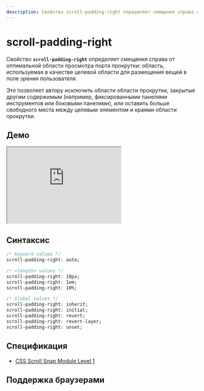 ```yaml
---
description: Свойство scroll-padding-right определяет смещения справа от оптимальной области просмотра порта прокрутки; область, используемая в качестве целевой области для размещения вещей в поле зрения пользователя
---
```


# scroll-padding-right

Свойство **`scroll-padding-right`** определяет смещения справа от оптимальной области просмотра порта прокрутки: область, используемая в качестве целевой области для размещения вещей в поле зрения пользователя.

Это позволяет автору исключить области области прокрутки, закрытые другим содержимым (например, фиксированными панелями инструментов или боковыми панелями), или оставить больше свободного места между целевым элементом и краями области прокрутки.

## Демо

<iframe class="interactive is-default-height" height="200" src="https://interactive-examples.mdn.mozilla.net/pages/css/scroll-padding-right.html" title="MDN Web Docs Interactive Example" loading="lazy" data-readystate="complete"></iframe>

## Синтаксис

```css
/* Keyword values */
scroll-padding-right: auto;

/* <length> values */
scroll-padding-right: 10px;
scroll-padding-right: 1em;
scroll-padding-right: 10%;

/* Global values */
scroll-padding-right: inherit;
scroll-padding-right: initial;
scroll-padding-right: revert;
scroll-padding-right: revert-layer;
scroll-padding-right: unset;
```

## Спецификация

- [CSS Scroll Snap Module Level 1](https://w3c.github.io/csswg-drafts/css-scroll-snap/#padding-longhands-physical)

## Поддержка браузерами

<p class="ciu_embed" data-feature="mdn-css__properties__scroll-padding-right" data-periods="future_1,current,past_1,past_2" data-accessible-colours="false"></p>
